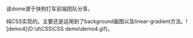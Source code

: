 该dome源于快狗打车前端团队分享。

纯CSS实现的。主要还是运用到了background画图以及linear-gradient方法。![demo4](D:\d\CSS\CSS demo\demo4.gif)。